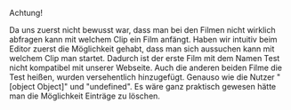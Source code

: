 Achtung!

Da uns zuerst nicht bewusst war, dass man bei den Filmen nicht wirklich abfragen kann mit welchem Clip ein Film anfängt. Haben wir intuitiv beim Editor zuerst die Möglichkeit gehabt, dass man sich aussuchen kann mit welchem Clip man startet. Dadurch ist der erste Film mit dem Namen Test nicht kompatibel mit unserer Webseite. Auch die anderen beiden Filme die Test heißen, wurden versehentlich hinzugefügt. Genauso wie die Nutzer "[object Object]" und "undefined". Es wäre ganz praktisch gewesen hätte man die Möglichkeit Einträge zu löschen.
